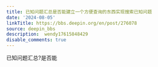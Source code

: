 ```yaml
---
title: 已知问题汇总是否能建立一个方便查询的东西实现搜索已知问题
date: '2024-08-05'
linkTitle: https://bbs.deepin.org/en/post/276078
source: deepin_bbs
description:  wendy17615848429 
disable_comments: true
---
```

已知问题汇总?是否能
